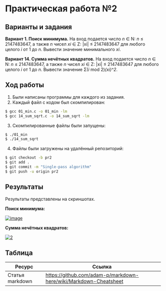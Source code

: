 # Практическая работа №2

## Варианты и задания

**Вариант 1. Поиск минимума.** На вход подается число *n* ∈ N: *n* ≤ 2147483647, а также *n* чисел *xi* ∈ Z: |xi| ≤ 2147483647 для любого целого *i* от 1 до *n*. Вывести значение минимального *xi*.

**Вариант 14. Сумма нечётных квадратов.** На вход подается число *n* ∈ N: *n* ≤ 2147483647, а также *n* чисел *xi* ∈ Z: |xi| ≤ 2147483647 для любого целого *i* от 1 до *n*. Вывести значение Σ(*i* mod 2)*(xi)^2*.

## Ход работы

1. Были написаны программы для каждого из задания.
2. Каждый файл с кодом был скомпилирован: 
```sh
$ gcc 01_min.c -o 01_min -lm
$ gcc 14_sum_sqrt.c -o 14_sum_sqrt -lm
```
3. Скомпилированные файлы были запущены:
```sh
$ ./01_min
$ ./14_sum_sqrt
```
4. Файлы были загружены на удалённый репозиторий:
```sh
$ git checkout -b pr2
$ git add .
$ git commit -m "Single-pass algorithm"
$ git push -u origin pr2
```

## Результаты

Результаты представлены на скриншотах.

**Поиск минимума:**

<a href="https://ibb.co/Zf9Th52"><img src="https://i.ibb.co/nwpkD9P/image.png" alt="image" border="0"></a>

**Сумма нечётных квадратов:**

<a href="https://ibb.co/VNwsPNf"><img src="https://i.ibb.co/j5JS15n/2.png" alt="2" border="0"></a>

## Таблица

| Ресурс          | Ссылка                                                           |
| ------------    | -----------------------------------------------------------------|
| Статья markdown | https://github.com/adam-p/markdown-here/wiki/Markdown-Cheatsheet |
